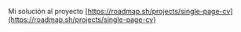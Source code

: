 Mi solución al proyecto [https://roadmap.sh/projects/single-page-cv](https://roadmap.sh/projects/single-page-cv)

